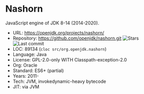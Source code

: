 # Nashorn

JavaScript engine of JDK 8-14 (2014-2020).

* URL:        https://openjdk.org/projects/nashorn/
* Repository: https://github.com/openjdk/nashorn.git <img src="https://img.shields.io/github/stars/openjdk/nashorn?label=&style=flat-square" alt="Stars"><img src="https://img.shields.io/github/last-commit/openjdk/nashorn?label=&style=flat-square" alt="Last commit">
* LOC:        89134 (`cloc src/org.openjdk.nashorn`)
* Language:   Java
* License:    GPL-2.0-only WITH Classpath-exception-2.0
* Org:        Oracle
* Standard:   ES6+ (partial)
* Years:      2011-
* Tech:       JVM, invokedynamic-heavy bytecode
* JIT:        via JVM
